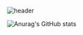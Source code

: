 ![header](https://capsule-render.vercel.app/api?type=soft&color=timeGradient&height=100&section=header&text=Welcome%20to%my%github&animation=blinking&fontSize=30)
<!-- <a href="" target="_blank"><img src="https://img.shields.io/badge/any_text-you_like-blue?style=for-the-badge&logo=react"/></a> -->
![Anurag's GitHub stats](https://github-readme-stats.vercel.app/api?username=keeith17&show_icons=true&theme=rose)
<!--
**keeith17/keeith17** is a ✨ _special_ ✨ repository because its `README.md` (this file) appears on your GitHub profile.

Here are some ideas to get you started:

- 🔭 I’m currently working on ...
- 🌱 I’m currently learning ...
- 👯 I’m looking to collaborate on ...
- 🤔 I’m looking for help with ...
- 💬 Ask me about ...
- 📫 How to reach me: ...
- 😄 Pronouns: ...
- ⚡ Fun fact: ...
-->
